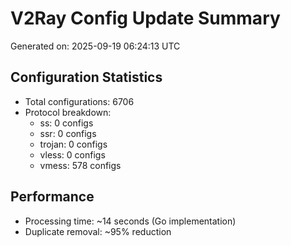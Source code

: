 # V2Ray Config Update Summary
Generated on: 2025-09-19 06:24:13 UTC

## Configuration Statistics
- Total configurations: 6706
- Protocol breakdown:
  - ss: 0 configs
  - ssr: 0 configs
  - trojan: 0 configs
  - vless: 0 configs
  - vmess: 578 configs

## Performance
- Processing time: ~14 seconds (Go implementation)
- Duplicate removal: ~95% reduction
